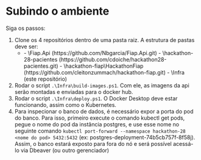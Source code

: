 # Subindo o ambiente
Siga os passos:
1. Clone os 4 repositórios dentro de uma pasta raiz. A estrutura de pastas deve ser:
    - <raiz>
        - \Fiap.Api (https://github.com/Nbgarcia/Fiap.Api.git)
        - \hackathon-28-pacientes (https://github.com/cdoiche/hackathon28-pacientes.git)
        - \hackathon-fiap\HackathonFiap (https://github.com/cleitonzummach/hackathon-fiap.git)
        - \Infra (este repositório)
2. Rodar o script ```.\Infra\build-images.ps1```. Com ele, as imagens da api serão montadas e enviadas para o docker hub.
3. Rodar o script ```.\Infra\deploy.ps1```. O Docker Desktop deve estar funcionando, assim como o Kubernetes.
4. Para inspecionar o banco de dados, é necessário expor a porta do pod do banco. Para isso, primeiro execute o comando kubectl get pods, pegue o nome do pod da instância postgres, e use esse nome no seguinte comando ```kubectl port-forward --namespace hackathon-28 <nome do pod> 5432:5432``` (ex: postgres-deployment-74b5cb757f-8f58j). Assim, o banco estará exposto para fora do nó e será possível acessá-lo via Dbeaver (ou outro gerenciador)